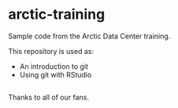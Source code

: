 # arctic-training
Sample code from the Arctic Data Center training.

This repository is used as:

* An introduction to git
* Using git with RStudio

##

Thanks to all of our fans.
